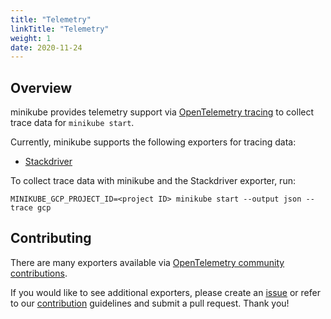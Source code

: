 ```yaml
---
title: "Telemetry"
linkTitle: "Telemetry"
weight: 1
date: 2020-11-24
---
```


## Overview

minikube provides telemetry support via [OpenTelemetry tracing](https://opentelemetry.io/about/) to collect trace data for `minikube start`.

Currently, minikube supports the following exporters for tracing data:

- [Stackdriver](https://github.com/GoogleCloudPlatform/k8s-stackdriver)

To collect trace data with minikube and the Stackdriver exporter, run:

```shell
MINIKUBE_GCP_PROJECT_ID=<project ID> minikube start --output json --trace gcp
```

## Contributing

There are many exporters available via [OpenTelemetry community contributions](https://github.com/open-telemetry/opentelemetry-collector-contrib).

If you would like to see additional exporters, please create an [issue](https://github.com/kubernetes/minikube/issues) or refer to our [contribution](https://minikube.sigs.k8s.io/docs/contrib/) guidelines and submit a pull request. Thank you!
